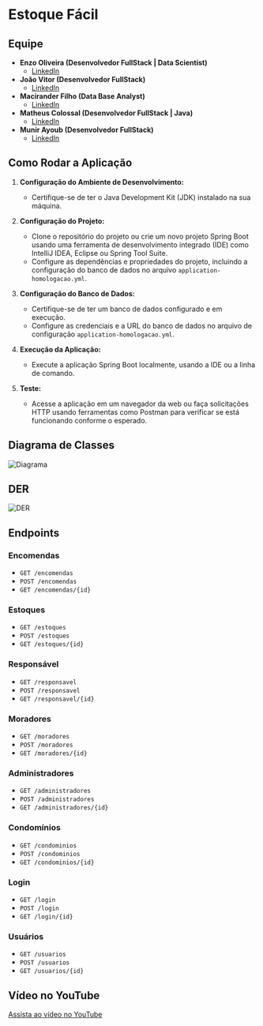 # Estoque Fácil

## Equipe

- **Enzo Oliveira (Desenvolvedor FullStack | Data Scientist)**
  - [LinkedIn](https://www.linkedin.com/in/enzoliveiria/)
- **João Vitor (Desenvolvedor FullStack)**
  - [LinkedIn](https://www.linkedin.com/in/jo%C3%A3o-vitor-souza-247492236/)
- **Macirander Filho (Data Base Analyst)**
  - [LinkedIn](https://www.linkedin.com/in/macirander/)
- **Matheus Colossal (Desenvolvedor FullStack | Java)**
  - [LinkedIn](https://www.linkedin.com/in/matheus-colossal/)
- **Munir Ayoub (Desenvolvedor FullStack)**
  - [LinkedIn](https://www.linkedin.com/in/munir-ayoub-8b453611b/)

## Como Rodar a Aplicação

1. **Configuração do Ambiente de Desenvolvimento:**
   - Certifique-se de ter o Java Development Kit (JDK) instalado na sua máquina.

2. **Configuração do Projeto:**
   - Clone o repositório do projeto ou crie um novo projeto Spring Boot usando uma ferramenta de desenvolvimento integrado (IDE) como IntelliJ IDEA, Eclipse ou Spring Tool Suite.
   - Configure as dependências e propriedades do projeto, incluindo a configuração do banco de dados no arquivo `application-homologacao.yml`.

3. **Configuração do Banco de Dados:**
   - Certifique-se de ter um banco de dados configurado e em execução.
   - Configure as credenciais e a URL do banco de dados no arquivo de configuração `application-homologacao.yml`.

4. **Execução da Aplicação:**
   - Execute a aplicação Spring Boot localmente, usando a IDE ou a linha de comando.

5. **Teste:**
   - Acesse a aplicação em um navegador da web ou faça solicitações HTTP usando ferramentas como Postman para verificar se está funcionando conforme o esperado.

## Diagrama de Classes

![Diagrama](https://github.com/colossalmatheus/JavaSprint02/assets/125572827/d7e8ac54-9171-4a36-9518-2e7a34fa194c)


## DER

![DER](https://github.com/colossalmatheus/JavaSprint02/assets/125572827/0de32894-ed5d-44aa-993b-c2fe266abc13)

## Endpoints

### Encomendas

- `GET /encomendas`
- `POST /encomendas`
- `GET /encomendas/{id}`

### Estoques

- `GET /estoques`
- `POST /estoques`
- `GET /estoques/{id}`

### Responsável

- `GET /responsavel`
- `POST /responsavel`
- `GET /responsavel/{id}`

### Moradores

- `GET /moradores`
- `POST /moradores`
- `GET /moradores/{id}`

### Administradores

- `GET /administradores`
- `POST /administradores`
- `GET /administradores/{id}`

### Condomínios

- `GET /condominios`
- `POST /condominios`
- `GET /condominios/{id}`

### Login

- `GET /login`
- `POST /login`
- `GET /login/{id}`

### Usuários

- `GET /usuarios`
- `POST /usuarios`
- `GET /usuarios/{id}`

## Vídeo no YouTube

[Assista ao vídeo no YouTube](https://www.youtube.com/watch?v=ltjadLAPTAg)
